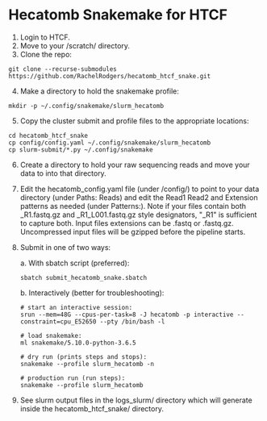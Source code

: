# Hecatomb Snakemake for HTCF

1. Login to HTCF.
2. Move to your /scratch/ directory.
3. Clone the repo:
```
git clone --recurse-submodules https://github.com/RachelRodgers/hecatomb_htcf_snake.git
```
4. Make a directory to hold the snakemake profile:
```
mkdir -p ~/.config/snakemake/slurm_hecatomb
```
5. Copy the cluster submit and profile files to the appropriate locations:
```
cd hecatomb_htcf_snake
cp config/config.yaml ~/.config/snakemake/slurm_hecatomb
cp slurm-submit/*.py ~/.config/snakemake
```
6. Create a directory to hold your raw sequencing reads and move your data to into that directory.
7. Edit the hecatomb_config.yaml file (under /config/) to point to your data directory (under Paths: Reads) and edit the Read1 Read2 and Extension patterns as needed (under Patterns:). Note if your files contain both \_R1.fastq.gz and \_R1_L001.fastq.gz style designators, "\_R1" is sufficient to capture both.  Input files extensions can be .fastq or .fastq.gz.  Uncompressed input files will be gzipped before the pipeline starts.
8. Submit in one of two ways:
	
	a. With sbatch script (preferred):
	```
	sbatch submit_hecatomb_snake.sbatch
	```
	b. Interactively (better for troubleshooting):
	```
	# start an interactive session:
	srun --mem=48G --cpus-per-task=8 -J hecatomb -p interactive --constraint=cpu_E52650 --pty /bin/bash -l
	
	# load snakemake:
	ml snakemake/5.10.0-python-3.6.5
	
	# dry run (prints steps and stops):
	snakemake --profile slurm_hecatomb -n
	
	# production run (run steps):
	snakemake --profile slurm_hecatomb
	```
9. See slurm output files in the logs_slurm/ directory which will generate inside the hecatomb_htcf_snake/ directory.
